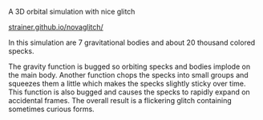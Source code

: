 A 3D orbital simulation with nice glitch

[strainer.github.io/novaglitch/](https://strainer.github.io/novaglitch/)

In this simulation are 7 gravitational bodies and about 20 thousand colored specks.

The gravity function is bugged so orbiting specks and bodies implode on the main body.
Another function chops the specks into small groups and squeezes them a little which
makes the specks slightly sticky over time. This function is also bugged and causes
the specks to rapidly expand on accidental frames.
The overall result is a flickering glitch containing sometimes curious forms.
